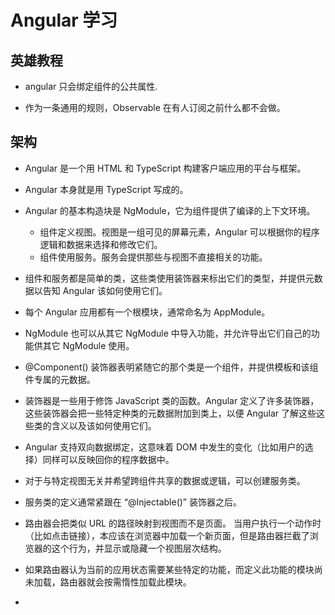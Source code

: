 # Angular 学习

## 英雄教程

* angular 只会绑定组件的公共属性.  

* 作为一条通用的规则，Observable 在有人订阅之前什么都不会做。  

## 架构

* Angular 是一个用 HTML 和 TypeScript 构建客户端应用的平台与框架。  

* Angular 本身就是用 TypeScript 写成的。  

* Angular 的基本构造块是 NgModule，它为组件提供了编译的上下文环境。  
    * 组件定义视图。视图是一组可见的屏幕元素，Angular 可以根据你的程序逻辑和数据来选择和修改它们。  
    * 组件使用服务。服务会提供那些与视图不直接相关的功能。  

* 组件和服务都是简单的类，这些类使用装饰器来标出它们的类型，并提供元数据以告知 Angular 该如何使用它们。  

* 每个 Angular 应用都有一个根模块，通常命名为 AppModule。  

* NgModule 也可以从其它 NgModule 中导入功能，并允许导出它们自己的功能供其它 NgModule 使用。  

* @Component() 装饰器表明紧随它的那个类是一个组件，并提供模板和该组件专属的元数据。  

* 装饰器是一些用于修饰 JavaScript 类的函数。Angular 定义了许多装饰器，这些装饰器会把一些特定种类的元数据附加到类上，以便 Angular 了解这些这些类的含义以及该如何使用它们。  

* Angular 支持双向数据绑定，这意味着 DOM 中发生的变化（比如用户的选择）同样可以反映回你的程序数据中。  

* 对于与特定视图无关并希望跨组件共享的数据或逻辑，可以创建服务类。  

* 服务类的定义通常紧跟在 “@Injectable()” 装饰器之后。  

* 路由器会把类似 URL 的路径映射到视图而不是页面。 当用户执行一个动作时（比如点击链接），本应该在浏览器中加载一个新页面，但是路由器拦截了浏览器的这个行为，并显示或隐藏一个视图层次结构。  

* 如果路由器认为当前的应用状态需要某些特定的功能，而定义此功能的模块尚未加载，路由器就会按需惰性加载此模块。  

* 
